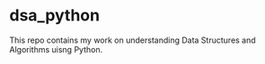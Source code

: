 # dsa_python

This repo contains my work on understanding Data Structures and Algorithms uisng Python.
